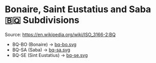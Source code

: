 # Bonaire, Saint Eustatius and Saba 🇧🇶 Subdivisions

Source: https://en.wikipedia.org/wiki/ISO_3166-2:BQ

* BQ-BO (Bonaire) -> [bq-bo.svg](https://github.com/amckenna41/iso3166-flag-icons/blob/main/iso3166-2-icons/BQ/bq-bo.svg)
* BQ-SA (Saba) -> [bq-sa.svg](https://github.com/amckenna41/iso3166-flag-icons/blob/main/iso3166-2-icons/BQ/bq-sa.svg)
* BQ-SE (Sint Eustatius) -> [bq-se.svg](https://github.com/amckenna41/iso3166-flag-icons/blob/main/iso3166-2-icons/BQ/bq-se.svg)
